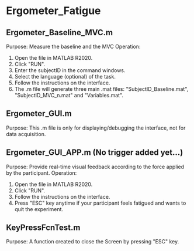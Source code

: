 # Ergometer_Fatigue

## Ergometer_Baseline_MVC.m
Purpose: Measure the baseline and the MVC
Operation: 
1. Open the file in MATLAB R2020.
2. Click "RUN".
3. Enter the subjectID in the command windows.
4. Select the language (optional) of the task.
5. Follow the instructions on the interface. 
6. The .m file will generate three main .mat files: "SubjectID_Baseline.mat", "SubjectID_MVC_n.mat" and "Variables.mat".
           

## Ergometer_GUI.m
Purpose: This .m file is only for displaying/debugging the interface, not for data acquisition. 

## Ergometer_GUI_APP.m (No trigger added yet...)
Purpose: Provide real-time visual feedback according to the force applied by the participant. 
Operation: 
1. Open the file in MATLAB R2020.
2. Click "RUN".
3. Follow the instructions on the interface.
4. Press "ESC" key anytime if your participant feels fatigued and wants to quit the experiment.


## KeyPressFcnTest.m
Purpose: A function created to close the Screen by pressing "ESC" key.
